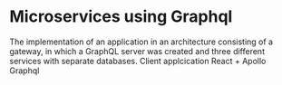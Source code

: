 # Microservices using Graphql

The implementation of an application in an architecture consisting of a gateway, in which a GraphQL server was created and three different services with separate databases.
Client applcication React + Apollo Graphql
